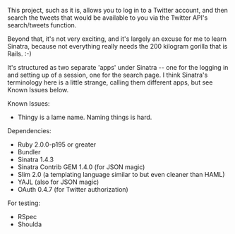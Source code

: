 This project, such as it is, allows you to log in to a Twitter account, and then search the tweets that would be
available to you via the Twitter API's search/tweets function.

Beyond that, it's not very exciting, and it's largely an excuse for me to learn Sinatra, because not everything
really needs the 200 kilogram gorilla that is Rails. :-)

It's structured as two separate 'apps' under Sinatra -- one for the logging in and setting up of a session, one for the
search page. I think Sinatra's terminology here is a little strange, calling them different apps, but see Known Issues
below.

Known Issues:

* Thingy is a lame name. Naming things is hard.

Dependencies:

* Ruby 2.0.0-p195 or greater
* Bundler
* Sinatra 1.4.3
* Sinatra Contrib GEM 1.4.0 (for JSON magic)
* Slim 2.0 (a templating language similar to but even cleaner than HAML)
* YAJL (also for JSON magic)
* OAuth 0.4.7 (for Twitter authorization)

For testing:
* RSpec
* Shoulda